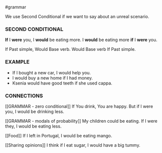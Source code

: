 #grammar 

We use Second Conditional if we want to say about an unreal scenario.

### SECOND CONDITIONAL
**If** I **were** you, I **would** be eating more.
I **would** be eating more **if** I **were** you.

If Past simple, Would Base verb.
Would Base verb If Past simple.

### EXAMPLE
- If I bought a new car, I would help you.
- I would buy a new home if I had money.
- Ksenia would have good teeth if she used cappa.

### CONNECTIONS
[[GRAMMAR - zero conditional]]
If You drink, You are happy.
But if I were you, I would be drinking less. 

[[GRAMMAR - modals of probability]]
My children could be eating.
If I were they, I would be eating less.

[[Food]]
If I left in Portugal, I would be eating mango.

[[Sharing opinions]]
I think if I eat sugar, I would have a big tummy.


